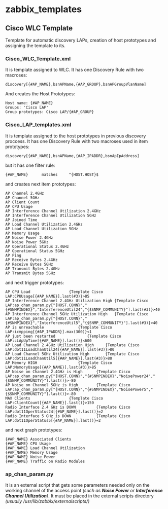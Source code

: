 # zabbix_templates
## Cisco WLC Template

Template for automatic discovery LAPs, creation of host prototypes and assigning the template to its.

### Cisco_WLC_Template.xml
It is template assigned to WLC.
It has one Discovery Rule with two macroses:
```
discovery[{#AP_NAME},bsnAPName,{#AP_GROUP},bsnAPGroupVlanName]
```
And creates the Host Prototypes:
```
Host name: {#AP_NAME}
Groups: 'Cisco LAP'
Group prototypes: Cisco LAP/{#AP_GROUP}
```

### Cisco_LAP_templates.xml
It is template assigned to the host prototypes in previous discovery proccess.
It has one Discovery Rule with two macroses used in item prototypes:
```
discovery[{#AP_NAME},bsnAPName,{#AP_IPADDR},bsnApIpAddress]
```
but it has one filter rule:
```
{#AP_NAME}      matches     ^{HOST.HOST}$
```
and creates next item prototypes:
```
AP Channel 2.4GHz
AP Channel 5GHz
AP Client Count
AP CPU Usage
AP Interference Channel Utilization 2.4GHz
AP Interference Channel Utilization 5GHz
AP Joined Time
AP Load Channel Utilization 2.4GHz
AP Load Channel Utilization 5GHz
AP Memory Usage
AP Noise Power 2.4GHz
AP Noise Power 5GHz
AP Operational Status 2.4GHz
AP Operational Status 5GHz
AP Ping
AP Receive Bytes 2.4GHz
AP Receive Bytes 5GHz
AP Transmit Bytes 2.4GHz
AP Transmit Bytes 5GHz
```
and next trigger prototypes:
```
AP CPU Load					{Template Cisco LAP:CPUUsage[{#AP_NAME}].last(#3)}>85
AP Interference Channel 2.4GHz Utilization High	{Template Cisco LAP:ap_chan_param.py["{HOST.CONN}","{#SNMPINDEX}","InterferenceUtil24","{$SNMP_COMMUNITY}"].last(#3)}>40
AP Interference Channel 5GHz Utilization High	{Template Cisco LAP:ap_chan_param.py["{HOST.CONN}","{#SNMPINDEX}","InterferenceUtil5","{$SNMP_COMMUNITY}"].last(#3)}>40
AP is unreachable				{Template Cisco LAP:icmpping[{#AP_IPADDR}].max(300)}<1
AP just been restarted				{Template Cisco LAP:cLApUpTime[{#AP_NAME}].last()}<600
AP Load Channel 2.4GHz Utilization High		{Template Cisco LAP:dot11LoadChanUtil24[{#AP_NAME}].last(#3)}>80
AP Load Channel 5GHz Utilization High		{Template Cisco LAP:dot11LoadChanUtil5[{#AP_NAME}].last(#3)}>80
AP Memory HIGH					{Template Cisco LAP:MemoryUsage[{#AP_NAME}].last(#3)}>85
AP Noise on Channel 2.4GHz is High		{Template Cisco LAP:ap_chan_param.py["{HOST.CONN}","{#SNMPINDEX}","NoisePower24","{$SNMP_COMMUNITY}"].last()}>-80
AP Noise on Channel 5GHz is High		{Template Cisco LAP:ap_chan_param.py["{HOST.CONN}","{#SNMPINDEX}","NoisePower5","{$SNMP_COMMUNITY}"].last()}>-80
MAX Clients					{Template Cisco LAP:ClientCount[{#AP_NAME}].last()}>150
Radio Interface 2.4 GHz is DOWN			{Template Cisco LAP:dot11OperStatus24[{#AP_NAME}].last()}=2
Radio Interface 5 GHz is DOWN			{Template Cisco LAP:dot11OperStatus5[{#AP_NAME}].last()}=2
```
and next graph prototypes:
```
{#AP_NAME} Associated Clients
{#AP_NAME} CPU Usage
{#AP_NAME} Load Channel Utilization
{#AP_NAME} Memory Usage
{#AP_NAME} Noise Power
{#AP_NAME} Traffic on Radio Modules
```

### ap_chan_param.py
It is an external script that gets some parameters needed only on the working channel of the access point _(such as **Noise Power** or **Interference Channel Utilization**)_.
It must be placed in the external scripts directory *(usually /usr/lib/zabbix/externalscripts/)*
